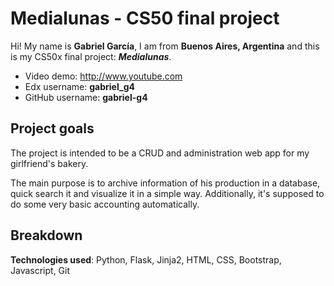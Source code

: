 # Medialunas - CS50 final project

Hi! My name is **Gabriel García**, I am from **Buenos Aires, Argentina** and this is my CS50x final project: **_Medialunas_**.

* Video demo: http://www.youtube.com
* Edx username: **gabriel_g4**
* GitHub username: **gabriel-g4**

## Project goals

The project is intended to be a CRUD and administration web app for my girlfriend's bakery.

The main purpose is to archive information of his production in a database, quick search it and visualize it in a simple way. Additionally, it's supposed to do some very basic accounting automatically.

## Breakdown

**Technologies used**: Python, Flask, Jinja2, HTML, CSS, Bootstrap, Javascript, Git